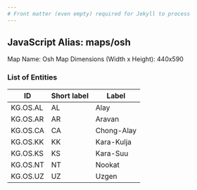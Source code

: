 ```yaml
---
# Front matter (even empty) required for Jekyll to process
---
```


## JavaScript Alias: maps/osh

Map Name: Osh Map
Dimensions (Width x Height): 440x590

### List of Entities

ID | Short label | Label
---|---|---|
KG.OS.AL|AL|Alay
KG.OS.AR|AR|Aravan
KG.OS.CA|CA|Chong-Alay
KG.OS.KK|KK|Kara-Kulja
KG.OS.KS|KS|Kara-Suu
KG.OS.NT|NT|Nookat
KG.OS.UZ|UZ|Uzgen